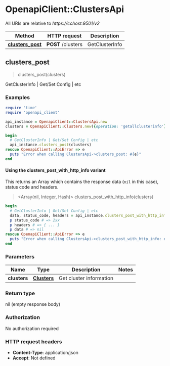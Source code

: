 # OpenapiClient::ClustersApi

All URIs are relative to *https://cchost:9501/v2*

| Method | HTTP request | Description |
| ------ | ------------ | ----------- |
| [**clusters_post**](ClustersApi.md#clusters_post) | **POST** /clusters | GetClusterInfo | Get/Set Config | etc |


## clusters_post

> clusters_post(clusters)

GetClusterInfo | Get/Set Config | etc

### Examples

```ruby
require 'time'
require 'openapi_client'

api_instance = OpenapiClient::ClustersApi.new
clusters = OpenapiClient::Clusters.new({operation: 'getallclusterinfo'}) # Clusters | Get cluster information

begin
  # GetClusterInfo | Get/Set Config | etc
  api_instance.clusters_post(clusters)
rescue OpenapiClient::ApiError => e
  puts "Error when calling ClustersApi->clusters_post: #{e}"
end
```

#### Using the clusters_post_with_http_info variant

This returns an Array which contains the response data (`nil` in this case), status code and headers.

> <Array(nil, Integer, Hash)> clusters_post_with_http_info(clusters)

```ruby
begin
  # GetClusterInfo | Get/Set Config | etc
  data, status_code, headers = api_instance.clusters_post_with_http_info(clusters)
  p status_code # => 2xx
  p headers # => { ... }
  p data # => nil
rescue OpenapiClient::ApiError => e
  puts "Error when calling ClustersApi->clusters_post_with_http_info: #{e}"
end
```

### Parameters

| Name | Type | Description | Notes |
| ---- | ---- | ----------- | ----- |
| **clusters** | [**Clusters**](Clusters.md) | Get cluster information |  |

### Return type

nil (empty response body)

### Authorization

No authorization required

### HTTP request headers

- **Content-Type**: application/json
- **Accept**: Not defined


